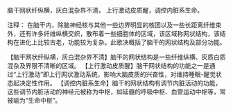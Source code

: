脑干网状纤纵横，灰白混杂界不清，
上行激动皮质醒，调控内脏系生命。

注释：
在脑干内，除脑神经核与其他一些边界明显的核团以及一些长距离纤维束外，还有许多纤维纵横交织，散布着一些细胞体的区域，该区域称网状结构，该结构在进化上比较古老，功能较为复杂。此歌决概括了脑干的网状结构及部分功能。

【脑干网状纤纵横，灰白混杂界不清】脑干的网状结构是一些纤维纵横、灰质白质混杂及界限不清晰的区域。
【上行激动皮质醒】脑干网状结构的功能之一是通过“上行激动”即上行网状激动系统，影响大脑皮质的兴奋性，对维持睡眠-醒觉状态起决定性作用。
【调控内脏系生命】脑干的网状结构有调节内脏活动的功能，这些调节内脏活动的神经元被称为中枢，如延髓的呼吸中枢、血管运动中枢等，常被喻为“生命中枢”。